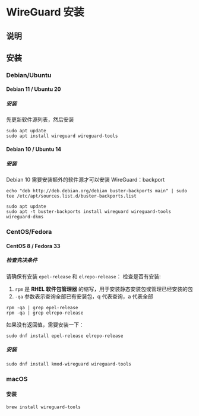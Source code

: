 # WireGuard 安装

## 说明

## 安装

### Debian/Ubuntu

#### Debian 11 / Ubuntu 20

##### 安装

先更新软件源列表，然后安装

```shell
sudo apt update
sudo apt install wireguard wireguard-tools
```

#### Debian 10 / Ubuntu 14

##### 安装

Debian 10 需要安装额外的软件源才可以安装 WireGuard：backport

```shell
echo "deb http://deb.debian.org/debian buster-backports main" | sudo tee /etc/apt/sources.list.d/buster-backports.list
```

```shell
sudo apt update
sudo apt -t buster-backports install wireguard wireguard-tools wireguard-dkms
```

### CentOS/Fedora

#### CentOS 8 / Fedora 33

##### 检查先决条件

请确保有安装 `epel-release` 和 `elrepo-release`：
检查是否有安装: 
1. `rpm` 是 **RHEL 软件包管理器** 的缩写，用于安装静态安装包或管理已经安装的包
2. `-qa` 参数表示查询全部已有安装包，q 代表查询，a 代表全部

```shell
rpm -qa | grep epel-release
rpm -qa | grep elrepo-release
```

如果没有返回值，需要安装一下：

```shell
sudo dnf install epel-release elrepo-release
```

##### 安装

```shell
sudo dnf install kmod-wireguard wireguard-tools
```

### macOS

#### 安装

```shell
brew install wireguard-tools
```